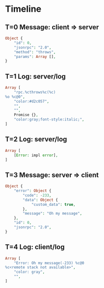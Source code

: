 # Timeline

## T=0 Message: client => server

```php
Object {
    "id": 0,
    "jsonrpc": "2.0",
    "method": "throws",
    "params": Array [],
}
```

## T=1 Log: server/log

```php
Array [
    "rpc.%cthrows%c(%c)
%o %c@0",
    "color:#d2c057",
    "",
    "",
    Promise {},
    "color:gray;font-style:italic;",
]
```

## T=2 Log: server/log

```php
Array [
    [Error: impl error],
]
```

## T=3 Message: server => client

```php
Object {
    "error": Object {
        "code": -233,
        "data": Object {
            "custom_data": true,
        },
        "message": "Oh my message",
    },
    "id": 0,
    "jsonrpc": "2.0",
}
```

## T=4 Log: client/log

```php
Array [
    "Error: Oh my message(-233) %c@0
%c<remote stack not available>",
    "color: gray",
    "",
]
```
